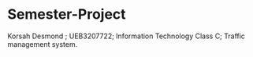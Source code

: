 # Semester-Project
Korsah Desmond ;
UEB3207722;
Information Technology Class C;
Traffic management system.
